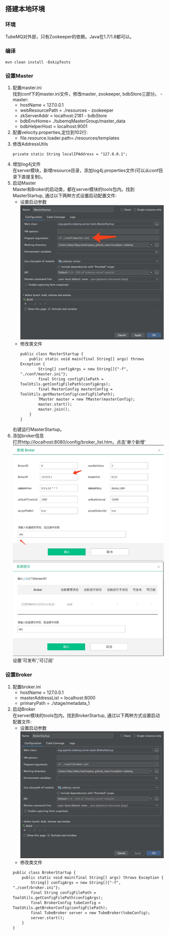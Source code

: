 ## 搭建本地环境

### 环境
TubeMQ对外部，只有Zookeeper的依赖。Java在1.7/1.8都可以。

### 编译
```
mvn clean install -DskipTests
```  
### 设置Master 
   1. 配置master.ini
     <br>找到conf下的master.ini文件，修改master, zookeeper,  bdbStore三部分。
     - master:
        - hostName = 127.0.0.1
        - webResourcePath = ./resources
     - zookeeper
        - zkServerAddr = localhost:2181
     - bdbStore 
        - bdbEnvHome= ./tubemqMasterGroup/master_data
        - bdbHelperHost = localhost:9001
  2. 配置velocity.properties,定位到102行:
        - file.resource.loader.path=./resources/templates
  3. 修改AddressUtils
     ```
     private static String localIPAddress = "127.0.0.1";
     ```
  4. 增加log4j文件
     <br>在server模块，新增resource目录，添加log4j.properties文件(可以从conf目录下直接复制)。
  5. 启动Master
     <br>Master和Broker的启动类，都在server模块的tools包内。找到MasterStartup, 通过以下两种方式设置启动配置文件:
     - 设置启动参数
       ![master_start_up_args](standalone_setup_img/master_startup_args.png)
     - 修改类文件
       ```
       public class MasterStartup {
           public static void main(final String[] args) throws Exception {
               String[] configArgs = new String[]{"-f", "./conf/master.ini"};
               final String configFilePath = ToolUtils.getConfigFilePath(configArgs);
               final MasterConfig masterConfig = ToolUtils.getMasterConfig(configFilePath);
               TMaster master = new TMaster(masterConfig);
               master.start();
               master.join();
           }
       }
       ```
     右键运行MasterStartup。
  6. 添加broker信息
     <br>打开http://localhost:8080/config/broker_list.htm，点击'单个新增'
     ![add_broker](standalone_setup_img/add_broker.jpg)   
     ![broker_online](standalone_setup_img/broker_online.jpg)
     设置'可发布','可订阅'

### 设置Broker
   1. 配置broker.ini
      - hostName = 127.0.0.1
      - masterAddressList = localhost:8000
      - primaryPath = ./stage/metadata_1
   2. 启动Broker
      <br>在server模块的tools包内。找到BrokerStartup, 通过以下两种方式设置启动配置文件:
      - 设置启动参数
      ![broker_start_up_args](standalone_setup_img/broker_startup_args.jpg)
      - 修改类文件
      ```
      public class BrokerStartup {
          public static void main(final String[] args) throws Exception {
              String[] configArgs = new String[]{"-f", "./conf/broker.ini"};
              final String configFilePath = ToolUtils.getConfigFilePath(configArgs);
              final BrokerConfig tubeConfig = ToolUtils.getBrokerConfig(configFilePath);
              final TubeBroker server = new TubeBroker(tubeConfig);
              server.start();
          }
      }
      ```
   

